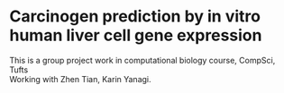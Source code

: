 # Carcinogen prediction by in vitro human liver cell gene expression
This is a group project work in computational biology course, CompSci, Tufts\
Working with Zhen Tian, Karin Yanagi.

